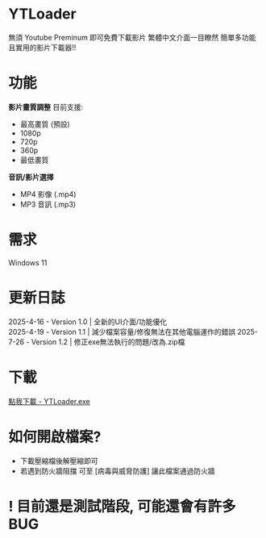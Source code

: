 # YTLoader

無須 Youtube Preminum 即可免費下載影片
繁體中文介面一目瞭然
簡單多功能且實用的影片下載器!!

# 功能

**影片畫質調整**
目前支援:
- 最高畫質 (預設)
- 1080p
- 720p
- 360p
- 最低畫質

**音訊/影片選擇**

- MP4 影像 (.mp4)
- MP3 音訊 (.mp3)

# 需求

Windows 11

# 更新日誌

2025-4-16 - Version 1.0 | 全新的UI介面/功能優化 <br>
2025-4-19 - Version 1.1 | 減少檔案容量/修復無法在其他電腦運作的錯誤
2025-7-26 - Version 1.2 | 修正exe無法執行的問題/改為.zip檔

# 下載

[點我下載 - YTLoader.exe](https://github.com/chat3a/YTLoader/releases/tag/%E6%AA%94%E6%A1%88)

# 如何開啟檔案?

- 下載壓縮檔後解壓縮即可
- 若遇到防火牆阻擋 可至 [病毒與威脅防護] 讓此檔案通過防火牆

# ! 目前還是測試階段, 可能還會有許多BUG
